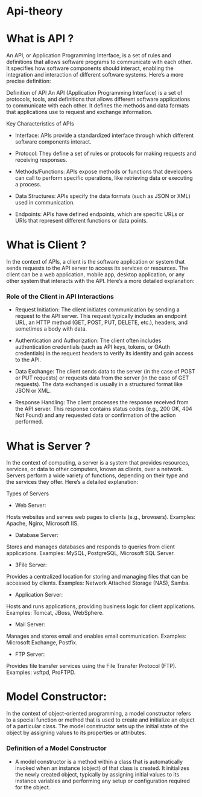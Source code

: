 # Api-theory

# What is API ?
 
An API, or Application Programming Interface, is a set of rules and definitions that allows software programs to communicate with each other. It specifies how software components should interact, enabling the integration and interaction of different software systems. Here’s a more precise definition:

Definition of API
An API (Application Programming Interface) is a set of protocols, tools, and definitions that allows different software applications to communicate with each other. It defines the methods and data formats that applications use to request and exchange information.

Key Characteristics of APIs
- Interface: APIs provide a standardized interface through which different software components interact.

- Protocol: They define a set of rules or protocols for making requests and receiving responses.

- Methods/Functions: APIs expose methods or functions that developers can call to perform specific operations, like retrieving data or executing a process.

- Data Structures: APIs specify the data formats (such as JSON or XML) used in communication.

- Endpoints: APIs have defined endpoints, which are specific URLs or URIs that represent different functions or data points.

 # What is Client ?

In the context of APIs, a client is the software application or system that sends requests to the API server to access its services or resources. The client can be a web application, mobile app, desktop application, or any other system that interacts with the API. Here’s a more detailed explanation:

### Role of the Client in API Interactions
- Request Initiation: The client initiates communication by sending a request to the API server. This request typically includes an endpoint URL, an HTTP method (GET, POST, PUT, DELETE, etc.), headers, and sometimes a body with data.

- Authentication and Authorization: The client often includes authentication credentials (such as API keys, tokens, or OAuth credentials) in the request headers to verify its identity and gain access to the API.

- Data Exchange: The client sends data to the server (in the case of POST or PUT requests) or requests data from the server (in the case of GET requests). The data exchanged is usually in a structured format like JSON or XML.

- Response Handling: The client processes the response received from the API server. This response contains status codes (e.g., 200 OK, 404 Not Found) and any requested data or confirmation of the action performed.

# What is Server ?

In the context of computing, a server is a system that provides resources, services, or data to other computers, known as clients, over a network. Servers perform a wide variety of functions, depending on their type and the services they offer. Here’s a detailed explanation:

Types of Servers
- Web Server:

Hosts websites and serves web pages to clients (e.g., browsers).
Examples: Apache, Nginx, Microsoft IIS.
- Database Server:

Stores and manages databases and responds to queries from client applications.
Examples: MySQL, PostgreSQL, Microsoft SQL Server.
- 3File Server:

Provides a centralized location for storing and managing files that can be accessed by clients.
Examples: Network Attached Storage (NAS), Samba.
- Application Server:

Hosts and runs applications, providing business logic for client applications.
Examples: Tomcat, JBoss, WebSphere.
- Mail Server:

Manages and stores email and enables email communication.
Examples: Microsoft Exchange, Postfix.
- FTP Server:

Provides file transfer services using the File Transfer Protocol (FTP).
Examples: vsftpd, ProFTPD.

# Model Constructor: 

In the context of object-oriented programming, a model constructor refers to a special function or method that is used to create and initialize an object of a particular class. The model constructor sets up the initial state of the object by assigning values to its properties or attributes.

### Definition of a Model Constructor
- A model constructor is a method within a class that is automatically invoked when an instance (object) of that class is created. It initializes the newly created object, typically by assigning initial values to its instance variables and performing any setup or configuration required for the object.
